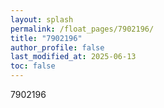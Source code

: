 ```yaml
---
layout: splash
permalink: /float_pages/7902196/
title: "7902196"
author_profile: false
last_modified_at: 2025-06-13
toc: false
---
```

 
7902196
